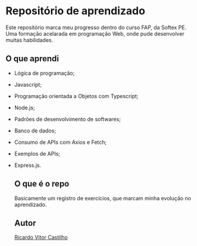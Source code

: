 # Repositório de aprendizado
Este repositório marca meu progresso dentro do curso FAP, da Softex PE.
Uma formação acelarada em programação Web, onde pude desenvolver muitas habilidades.

## O que aprendi
- Lógica de programação;
- Javascript;
- Programação orientada a Objetos com Typescript;
- Node.js;
- Padrões de desenvolvimento de softwares;
- Banco de dados;
- Consumo de APIs com Axios e Fetch;
- Exemplos de APIs;
- Express.js.

  ## O que é o repo
  Basicamente um registro de exercícios, que marcam minha evolução no aprendizado.

  ## Autor
  [Ricardo Vitor Castilho](https://github.com/RicardoVCastilho)
